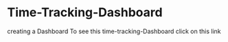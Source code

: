 # Time-Tracking-Dashboard
creating a Dashboard
To see this time-tracking-Dashboard click on this link
